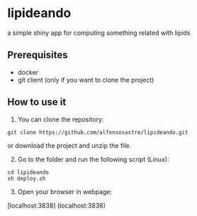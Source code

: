 # lipideando
a simple shiny app for computing something related with lipids

## Prerequisites 

* docker
* git client (only if you want to clone the project)  

## How to use it
1. You can clone the repository:

```{r}
git clone https://github.com/alfonsosastre/lipideando.git
```

or download the project and unzip the file.

2. Go to the folder and run the following script (Linux):

```{r}
cd lipideando
sh deploy.sh
```

3. Open your browser in webpage:

[localhost:3838] (localhost:3838)
